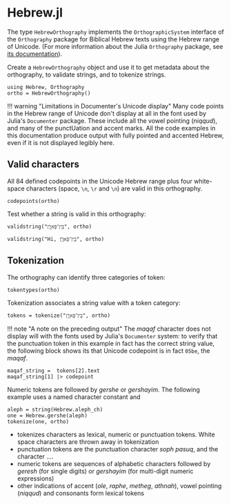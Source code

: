 # Hebrew.jl


The type `HebrewOrthography` implements the `OrthographicSystem` interface of the `Orthography` package for Biblical Hebrew texts using the Hebrew range of Unicode.  (For more information about the Julia `Orthography` package, see [its documentation](https://hcmid.github.io/Orthography.jl/stable/)).

Create a `HebrewOrthography` object and use it to get metadata about the orthography, to validate strings, and to tokenize strings.

```@example tour
using Hebrew, Orthography
ortho = HebrewOrthography()
```

!!! warning "Limitations in Documenter's Unicode display"
    Many code points in the Hebrew range of Unicode don't display at all in the font used by Julia's `Documenter` package.  These include all the vowel pointing (*niqqud*), and many of the punctUation and accent marks.  All the code examples in this documentation produce output with fully pointed and accented Hebrew, even if it is not displayed legibly here.



## Valid characters

All 84 defined codepoints in the Unicode Hebrew range plus four white-space characters (space, `\n`, `\r` and `\n`) are valid in this orthography.

```@example tour
codepoints(ortho)
```

Test whether a string is valid in this orthography:

```@example tour
validstring("בֵּֽין־פָּארָ֧ן", ortho)
```

```@example tour
validstring("Hi, בֵּֽין־פָּארָ֧ן", ortho)
```

## Tokenization


The orthography can identify three categories of token:

```@example tour
tokentypes(ortho)
```

Tokenization associates a string value with a token category:

```@example tour
tokens = tokenize("בֵּֽין־פָּארָ֧ן", ortho)
```

!!! note "A note on the preceding output"
    The *maqaf* character does not display will with the fonts used by Julia's `Documenter` system: to verify that the punctuation token in this example in fact has the correct string value, the following block shows its that Unicode codepoint is in fact `05be`, the *maqaf*.

```@example tour
maqaf_string =  tokens[2].text
maqaf_string[1] |> codepoint
```

Numeric tokens are followed by *gershe* or *gershayim*. The following example uses a named character constant and 

```@example tour
aleph = string(Hebrew.aleph_ch)
one = Hebrew.gershe(aleph)
tokenize(one, ortho)
```



- tokenizes characters as lexical, numeric or punctuation tokens. White space characters are thrown away in tokenization
- punctuation tokens are the punctuation character *soph pasuq*, and the character ....  
- numeric tokens are sequences of alphabetic characters followed by *geresh* (for single digits) or *gershayim* (for multi-digit numeric expressions)
- other indications of accent (*ole*, *raphe*, *metheg*, *athnah*), vowel pointing (*niqqud*) and consonants form lexical tokens

